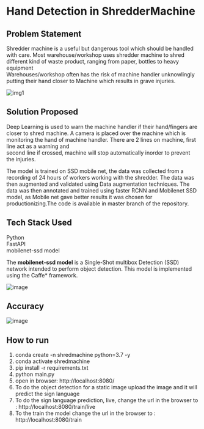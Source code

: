 # Hand Detection in ShredderMachine



## Problem Statement

Shredder machine is a useful but dangerous tool which should be handled with care. Most warehouse/workshop uses shredder machine to shred different kind of waste product, ranging from paper, bottles to heavy equipment </br>
Warehouses/workshop often has the risk of machine handler unknowlingly putting their hand closer to Machine which results in grave injuries.

![img1](https://github.com/ravi0dubey/ShredderMachine/assets/38419795/8e3cbcbe-3a52-4ff2-8e2e-d6b3a4563c8b)


## Solution Proposed

Deep Learning is used to warn the machine handler if their hand/fingers are closer to shred machine. A camera is placed over the machine which is monitoring the hand of machine handler. There are 2 lines on machine, first line act as a warning and  </br>
second line if crossed, machine will stop automatically inorder to prevent the injuries.

The model is trained on SSD mobile net, the data was collected from a recording of 24 hours of workers working with the shredder. The data was then augmented and validated using Data augmentation techniques. The data was then annotated and trained using faster RCNN and Mobilenet SSD model, as Mobile net gave better results it was chosen for productionizing.The code is available in master branch of the repository.


## Tech Stack Used
Python </br>
FastAPI </br>
mobilenet-ssd model </br>

The **mobilenet-ssd model** is a Single-Shot multibox Detection (SSD) network intended to perform object detection. This model is implemented using the Caffe* framework.

![image](https://github.com/ravi0dubey/ShredderMachine/assets/38419795/824776e4-5506-4fbd-b363-72bca9a53204)

## Accuracy
![image](https://github.com/ravi0dubey/ShredderMachine/assets/38419795/69253758-a67e-46e6-b45e-9655616cc193)


## How to run  
1. conda create -n shredmachine python=3.7 -y  </br>
2. conda activate shredmachine </br>
3. pip install -r requirements.txt </br>
4. python main.py </br>
5. open in browser: http://localhost:8080/ </br>
6. To do the object detection for a static image upload the image and it will predict the sign language </br>
7. To do the sign language prediction, live, change the url in the browser to : http://localhost:8080/train/live </br>
6. To the train the model change the url in the browser to : http://localhost:8080/train </br>
